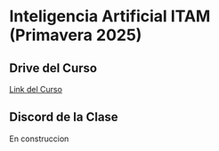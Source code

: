 # Inteligencia Artificial ITAM (Primavera 2025)

## Drive del Curso
[Link del Curso](https://drive.google.com/drive/folders/1t0Aml1xiCehVw17v5s3n1BWd_HTBIZx_?usp=sharing)

## Discord de la Clase
En construccion 
